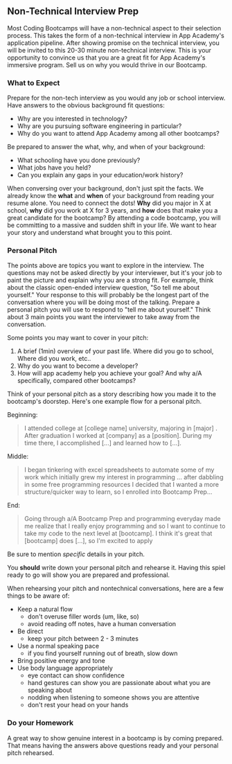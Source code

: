 ## Non-Technical Interview Prep

Most Coding Bootcamps will have a non-technical aspect to their selection process. This takes the
form of a non-technical interview in App Academy's application pipeline. After showing promise on
the technical interview, you will be invited to this 20-30 minute non-technical interview.
This is your opportunity to convince us that you are a great fit for App Academy's immersive
program. Sell us on why you would thrive in our Bootcamp.

### What to Expect

Prepare for the non-tech interview as you would any job or school interview. Have answers to the obvious
background fit questions:

- Why are you interested in technology?
- Why are you pursuing software engineering in particular?
- Why do you want to attend App Academy among all other bootcamps?

Be prepared to answer the what, why, and when of your background:

- What schooling have you done previously?
- What jobs have you held?
- Can you explain any gaps in your education/work history?

When conversing over your background, don't just spit the facts. We already know the **what** and **when**
of your background from reading your resume alone. You need to connect the dots! **Why** did you major in X at
school, **why** did you work at X for 3 years, and **how** does that make you a great candidate for the
bootcamp? By attending a code bootcamp, you will be committing to a massive and sudden shift in your life. We
want to hear your story and understand what brought you to this point.

### Personal Pitch

The points above are topics you want to explore in the interview. The questions may not be asked directly by
your interviewer, but it's your job to paint the picture and explain why you are a strong fit.
For example, think about the classic open-ended interview question, "So tell me about yourself."
Your response to this will probably be the longest part of the conversation where you will be doing most of
the talking. Prepare a personal pitch you will use to respond to "tell me about yourself." Think about 3 main
points you want the interviewer to take away from the conversation.

Some points you may want to cover in your pitch:

1. A brief (1min) overview of your past life. Where did you go to school, Where did you work, etc..
2. Why do you want to become a developer?
3. How will app academy help you achieve your goal? And why a/A specifically, compared other bootcamps?

Think of your personal pitch as a story describing how you made it to the bootcamp's doorstep.
Here's one example flow for a personal pitch.

Beginning:
> I attended college at [college name] university, majoring in [major] . After graduation I worked at [company]
as a [position]. During my time there, I accomplished [...] and learned how to [...].

Middle:
> I began tinkering with excel spreadsheets to automate some of my work which initially grew my interest in programming ...
after dabbling in some free programming resources I decided that I wanted a more structure/quicker way to learn, so I enrolled
into Bootcamp Prep...

End:
> Going through a/A Bootcamp Prep and programming everyday made me realize that I really enjoy programming and so I want to
continue to take my code to the next level at [bootcamp]. I think it's great that [bootcamp] does [...], so I'm excited to apply

Be sure to mention *specific* details in your pitch.

You **should** write down your personal pitch and rehearse it. Having this spiel ready to go will
show you are prepared and professional.

When rehearsing your pitch and nontechnical conversations, here are a few things to be aware of:

+ Keep a natural flow
  + don't overuse filler words (um, like, so)
  + avoid reading off notes, have a human conversation
+ Be direct
  + keep your pitch between 2 - 3 minutes
+ Use a normal speaking pace
  + if you find yourself running out of breath, slow down
+ Bring positive energy and tone
+ Use body language appropriately
  + eye contact can show confidence
  + hand gestures can show you are passionate about what you are speaking about
  + nodding when listening to someone shows you are attentive
  + don't rest your head on your hands

### Do your Homework

A great way to show genuine interest in a bootcamp is by coming prepared. That means having the answers
above questions ready and your personal pitch rehearsed.
